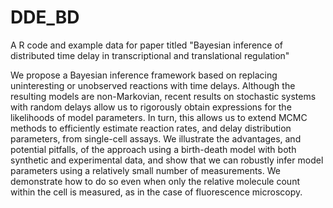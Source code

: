 # DDE_BD
A R code and example data for paper titled "Bayesian inference of distributed time delay in transcriptional and translational regulation"

We propose a Bayesian inference framework based on replacing uninteresting or unobserved reactions with time delays. 
Although the resulting models are non-Markovian, recent results on stochastic systems with random delays allow us to 
rigorously obtain expressions for the likelihoods of model parameters. In turn, this allows us to extend MCMC methods 
to efficiently estimate reaction rates, and delay distribution parameters, from single-cell assays. We illustrate the advantages, 
and potential pitfalls, of the approach using a birth-death model with both synthetic and experimental data, and show that we can 
robustly infer model parameters using a relatively small number of measurements. We demonstrate how to do so even when only the 
relative molecule count within the cell is measured, as in the case of fluorescence microscopy.
